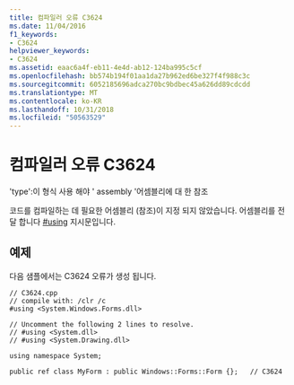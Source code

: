 ```yaml
---
title: 컴파일러 오류 C3624
ms.date: 11/04/2016
f1_keywords:
- C3624
helpviewer_keywords:
- C3624
ms.assetid: eaac6a4f-eb11-4e4d-ab12-124ba995c5cf
ms.openlocfilehash: bb574b194f01aa1da27b962ed6be327f4f988c3c
ms.sourcegitcommit: 6052185696adca270bc9bdbec45a626dd89cdcdd
ms.translationtype: MT
ms.contentlocale: ko-KR
ms.lasthandoff: 10/31/2018
ms.locfileid: "50563529"
---
```

# <a name="compiler-error-c3624"></a>컴파일러 오류 C3624

'type':이 형식 사용 해야 ' assembly '어셈블리에 대 한 참조

코드를 컴파일하는 데 필요한 어셈블리 (참조)이 지정 되지 않았습니다. 어셈블리를 전달 합니다 [#using](../../preprocessor/hash-using-directive-cpp.md) 지시문입니다.

## <a name="example"></a>예제

다음 샘플에서는 C3624 오류가 생성 됩니다.

```
// C3624.cpp
// compile with: /clr /c
#using <System.Windows.Forms.dll>

// Uncomment the following 2 lines to resolve.
// #using <System.dll>
// #using <System.Drawing.dll>

using namespace System;

public ref class MyForm : public Windows::Forms::Form {};   // C3624
```
